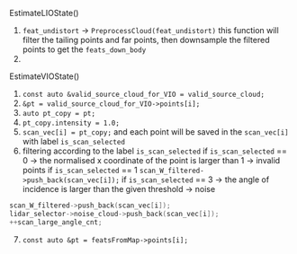 EstimateLIOState()
1. `feat_undistort` -> `PreprocessCloud(feat_undistort)` this function will filter the tailing points and far points, then downsample the filtered points to get the `feats_down_body`
2. 




EstimateVIOState()
1. `const auto &valid_source_cloud_for_VIO = valid_source_cloud;`
2. `&pt = valid_source_cloud_for_VIO->points[i];`
3. `auto pt_copy = pt;`
4. `pt_copy.intensity = 1.0;`
5. `scan_vec[i] = pt_copy;` and each point will be saved in the `scan_vec[i]` with label `is_scan_selected`
6. filtering according to the label `is_scan_selected`
if `is_scan_selected` == 0 -> the normalised x coordinate of the point is larger than 1 -> invalid points
if `is_scan_selected` == 1
`scan_W_filtered->push_back(scan_vec[i]);`
if `is_scan_selected` == 3 -> the angle of incidence is larger than the given threshold -> noise
```cpp
scan_W_filtered->push_back(scan_vec[i]);
lidar_selector->noise_cloud->push_back(scan_vec[i]);
++scan_large_angle_cnt;
```

7. `const auto &pt = featsFromMap->points[i];` 
